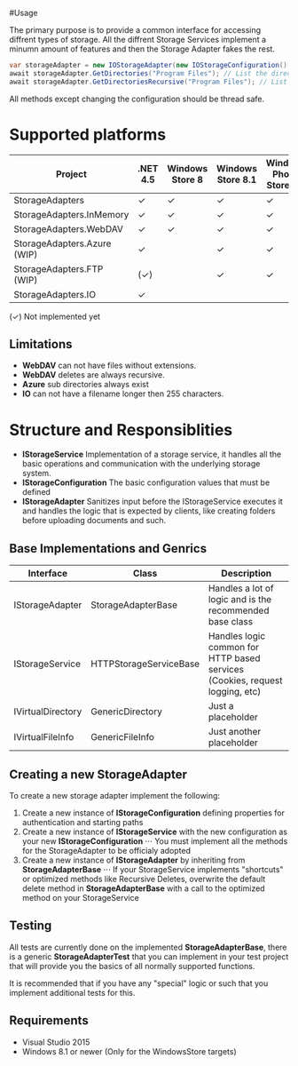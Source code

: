 ﻿#Usage

The primary purpose is to provide a common interface for accessing diffrent types of storage.
All the diffrent Storage Services implement a minumn amount of features and then the Storage Adapter fakes the rest.

```csharp
var storageAdapter = new IOStorageAdapter(new IOStorageConfiguration() { BaseDirectory = "C:\\" });
await storageAdapter.GetDirectories("Program Files"); // List the directories in C:\Program Files
await storageAdapter.GetDirectoriesRecursive("Program Files"); // List the directories and sub directories in C:\Program Files (This is a faked method)
```

All methods except changing the configuration should be thread safe.

# Supported platforms

| Project                        | .NET 4.5     | Windows Store 8  | Windows Store 8.1 | Windows Phone Store 8.1 | Windows Universal 10.0
| -------------------------------|--------------|------------------|-------------------|-------------------------|----------------------------
| StorageAdapters                | ✓            | ✓               | ✓                 | ✓                       | ✓
| StorageAdapters.InMemory       | ✓            | ✓               | ✓                 | ✓                       | ✓
| StorageAdapters.WebDAV         | ✓            | ✓               | ✓                 | ✓                       | ✓
| StorageAdapters.Azure (WIP)    | ✓            |                  | ✓                 | ✓                      | ✓
| StorageAdapters.FTP (WIP)      | (✓)          |                  | ✓                 | ✓                      | ✓
| StorageAdapters.IO             | ✓            |                  |                   |                         |

(✓) Not implemented yet

## Limitations

* **WebDAV** can not have files without extensions.
* **WebDAV** deletes are always recursive.
* **Azure** sub directories always exist
* **IO** can not have a filename longer then 255 characters.


# Structure and Responsiblities


* **IStorageService**
Implementation of a storage service, it handles all the basic operations and communication with the underlying storage system.
* **IStorageConfiguration**
The basic configuration values that must be defined
* **IStorageAdapter**
Sanitizes input before the IStorageService executes it and handles the logic that is expected by clients, like creating folders before uploading documents and such.

## Base Implementations and Genrics


| Interface         | Class                 | Description
| ------------------|-----------------------|-----------------------------------
| IStorageAdapter   | StorageAdapterBase    | Handles a lot of logic and is the recommended base class
| IStorageService   | HTTPStorageServiceBase| Handles logic common for HTTP based services (Cookies, request logging, etc)
| IVirtualDirectory | GenericDirectory      | Just a placeholder
| IVirtualFileInfo  | GenericFileInfo       | Just another placeholder

## Creating a new StorageAdapter

To create a new storage adapter implement the following:

1. Create a new instance of **IStorageConfiguration** defining properties for authentication and starting paths
2. Create a new instance of **IStorageService** with the new configuration as your new **IStorageConfiguration**
⋅⋅⋅ You must implement all the methods for the StorageAdapter to be officialy adopted
3. Create a new instance of **IStorageAdapter** by inheriting from **StorageAdapterBase**
⋅⋅⋅ If your StorageService implements "shortcuts" or optimized methods like Recursive Deletes, overwrite the default delete method in **StorageAdapterBase** with a call to the optimized method on your StorageService

## Testing

All tests are currently done on the implemented **StorageAdapterBase**, there is a generic **StorageAdapterTest** that you can implement in your test project that will provide you the basics of all normally supported functions.

It is recommended that if you have any "special" logic or such that you implement additional tests for this.

## Requirements

* Visual Studio 2015
* Windows 8.1 or newer (Only for the WindowsStore targets)